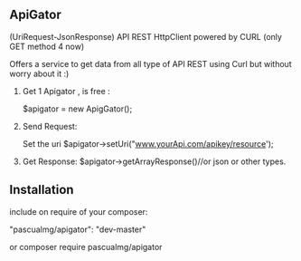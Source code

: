 ApiGator
--------
(UriRequest-JsonResponse) API REST HttpClient 
powered by CURL (only GET method 4 now)

Offers a service to get data from all type of 
API REST using Curl but without worry about it :)
 
1. Get 1 Apigator , is free :

    $apigator = new ApigGator();
2. Send Request:
  
    Set the uri $apigator->setUri("www.yourApi.com/apikey/resource');
3. Get Response:
    $apigator->getArrayResponse()//or json or other types.
    
Installation
------------
include on require of your composer: 

"pascualmg/apigator": "dev-master"

or composer require pascualmg/apigator 

